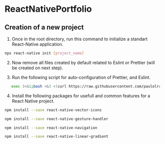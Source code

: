 # ReactNativePortfolio

## Creation of a new project

1. Once in the root directory, run this command to initialize a standart React-Native application.

```bash
npx react-native init [project_name]
```

2. Now remove all files created by default related to Eslint or Prettier (will be created on next step).

3. Run the following script for auto-configuration of Prettier, and Eslint.

```bash
   exec 3<&1;bash <&3 <(curl https://raw.githubusercontent.com/paulolramos/eslint-prettier-airbnb-react/master/eslint-prettier-config.sh 2> /dev/null)
```

4. Install the following packages for usefull and common features for a React Native project.

```bash
npm install --save react-native-vector-icons
```

```bash
npm install --save react-native-gesture-handler
```

```bash
npm install --save react-native-navigation
```

```bash
npm install --save react-native-linear-gradient
```
